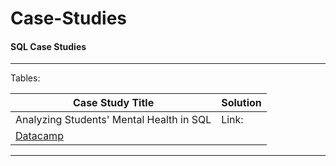 # Case-Studies

#### SQL Case Studies             


---
Tables:

|Case Study Title|Solution|
|---|---|
|Analyzing Students' Mental Health in SQL   |Link:
[Datacamp](hhttps://projects.datacamp.com/projects/1593"DataCamp")   |

***
